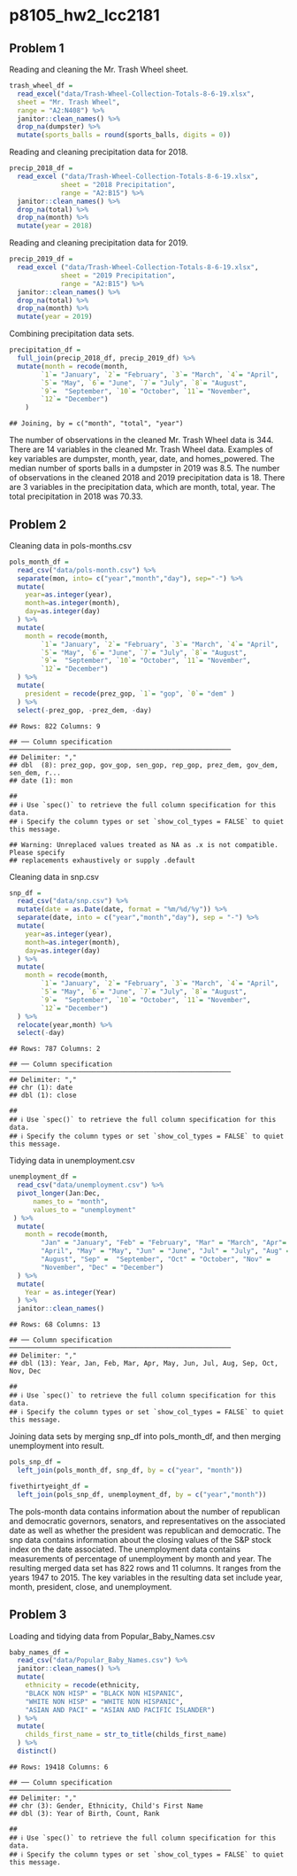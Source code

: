 p8105\_hw2\_lcc2181
================

## Problem 1

Reading and cleaning the Mr. Trash Wheel sheet.

``` r
trash_wheel_df = 
  read_excel("data/Trash-Wheel-Collection-Totals-8-6-19.xlsx", 
  sheet = "Mr. Trash Wheel", 
  range = "A2:N408") %>%
  janitor::clean_names() %>% 
  drop_na(dumpster) %>% 
  mutate(sports_balls = round(sports_balls, digits = 0))
```

Reading and cleaning precipitation data for 2018.

``` r
precip_2018_df = 
  read_excel ("data/Trash-Wheel-Collection-Totals-8-6-19.xlsx",
             sheet = "2018 Precipitation",
             range = "A2:B15") %>% 
  janitor::clean_names() %>% 
  drop_na(total) %>% 
  drop_na(month) %>% 
  mutate(year = 2018)
```

Reading and cleaning precipitation data for 2019.

``` r
precip_2019_df = 
  read_excel ("data/Trash-Wheel-Collection-Totals-8-6-19.xlsx",
             sheet = "2019 Precipitation",
             range = "A2:B15") %>% 
  janitor::clean_names() %>% 
  drop_na(total) %>% 
  drop_na(month) %>% 
  mutate(year = 2019)
```

Combining precipitation data sets.

``` r
precipitation_df = 
  full_join(precip_2018_df, precip_2019_df) %>%
  mutate(month = recode(month, 
        `1`= "January", `2`= "February", `3`= "March", `4`= "April",
        `5`= "May", `6`= "June", `7`= "July", `8`= "August", 
        `9`=  "September", `10`= "October", `11`= "November", 
        `12`= "December")
    )
```

    ## Joining, by = c("month", "total", "year")

The number of observations in the cleaned Mr. Trash Wheel data is 344.
There are 14 variables in the cleaned Mr. Trash Wheel data. Examples of
key variables are dumpster, month, year, date, and homes\_powered. The
median number of sports balls in a dumpster in 2019 was 8.5. The number
of observations in the cleaned 2018 and 2019 precipitation data is 18.
There are 3 variables in the precipitation data, which are month, total,
year. The total precipitation in 2018 was 70.33.

## Problem 2

Cleaning data in pols-months.csv

``` r
pols_month_df =
  read_csv("data/pols-month.csv") %>% 
  separate(mon, into= c("year","month","day"), sep="-") %>% 
  mutate(
    year=as.integer(year),
    month=as.integer(month),
    day=as.integer(day)
  ) %>% 
  mutate(
    month = recode(month, 
        `1`= "January", `2`= "February", `3`= "March", `4`= "April",
        `5`= "May", `6`= "June", `7`= "July", `8`= "August", 
        `9`=  "September", `10`= "October", `11`= "November", 
        `12`= "December")
  ) %>% 
  mutate(
    president = recode(prez_gop, `1`= "gop", `0`= "dem" )
  ) %>% 
  select(-prez_gop, -prez_dem, -day)
```

    ## Rows: 822 Columns: 9

    ## ── Column specification ────────────────────────────────────────────────────────
    ## Delimiter: ","
    ## dbl  (8): prez_gop, gov_gop, sen_gop, rep_gop, prez_dem, gov_dem, sen_dem, r...
    ## date (1): mon

    ## 
    ## ℹ Use `spec()` to retrieve the full column specification for this data.
    ## ℹ Specify the column types or set `show_col_types = FALSE` to quiet this message.

    ## Warning: Unreplaced values treated as NA as .x is not compatible. Please specify
    ## replacements exhaustively or supply .default

Cleaning data in snp.csv

``` r
snp_df =
  read_csv("data/snp.csv") %>% 
  mutate(date = as.Date(date, format = "%m/%d/%y")) %>% 
  separate(date, into = c("year","month","day"), sep = "-") %>% 
  mutate(
    year=as.integer(year),
    month=as.integer(month),
    day=as.integer(day)
  ) %>% 
  mutate(
    month = recode(month, 
        `1`= "January", `2`= "February", `3`= "March", `4`= "April",
        `5`= "May", `6`= "June", `7`= "July", `8`= "August", 
        `9`=  "September", `10`= "October", `11`= "November", 
        `12`= "December")
  ) %>% 
  relocate(year,month) %>% 
  select(-day)
```

    ## Rows: 787 Columns: 2

    ## ── Column specification ────────────────────────────────────────────────────────
    ## Delimiter: ","
    ## chr (1): date
    ## dbl (1): close

    ## 
    ## ℹ Use `spec()` to retrieve the full column specification for this data.
    ## ℹ Specify the column types or set `show_col_types = FALSE` to quiet this message.

Tidying data in unemployment.csv

``` r
unemployment_df =
  read_csv("data/unemployment.csv") %>% 
  pivot_longer(Jan:Dec,
      names_to = "month",
      values_to = "unemployment"
 ) %>% 
  mutate(
    month = recode(month, 
        "Jan" = "January", "Feb" = "February", "Mar" = "March", "Apr"=    
        "April", "May" = "May", "Jun" = "June", "Jul" = "July", "Aug" =  
        "August", "Sep" =  "September", "Oct" = "October", "Nov" = 
        "November", "Dec" = "December")
  ) %>% 
  mutate(
    Year = as.integer(Year)
  ) %>% 
  janitor::clean_names()
```

    ## Rows: 68 Columns: 13

    ## ── Column specification ────────────────────────────────────────────────────────
    ## Delimiter: ","
    ## dbl (13): Year, Jan, Feb, Mar, Apr, May, Jun, Jul, Aug, Sep, Oct, Nov, Dec

    ## 
    ## ℹ Use `spec()` to retrieve the full column specification for this data.
    ## ℹ Specify the column types or set `show_col_types = FALSE` to quiet this message.

Joining data sets by merging snp\_df into pols\_month\_df, and then
merging unemployment into result.

``` r
pols_snp_df = 
  left_join(pols_month_df, snp_df, by = c("year", "month"))

fivethirtyeight_df =
  left_join(pols_snp_df, unemployment_df, by = c("year","month"))
```

The pols-month data contains information about the number of republican
and democratic governors, senators, and representatives on the
associated date as well as whether the president was republican and
democratic. The snp data contains information about the closing values
of the S&P stock index on the date associated. The unemployment data
contains measurements of percentage of unemployment by month and year.
The resulting merged data set has 822 rows and 11 columns. It ranges
from the years 1947 to 2015. The key variables in the resulting data set
include year, month, president, close, and unemployment.

## Problem 3

Loading and tidying data from Popular\_Baby\_Names.csv

``` r
baby_names_df =
  read_csv("data/Popular_Baby_Names.csv") %>% 
  janitor::clean_names() %>% 
  mutate(
    ethnicity = recode(ethnicity, 
    "BLACK NON HISP" = "BLACK NON HISPANIC", 
    "WHITE NON HISP" = "WHITE NON HISPANIC", 
    "ASIAN AND PACI" = "ASIAN AND PACIFIC ISLANDER")
  ) %>% 
  mutate(
    childs_first_name = str_to_title(childs_first_name)
  ) %>% 
  distinct()
```

    ## Rows: 19418 Columns: 6

    ## ── Column specification ────────────────────────────────────────────────────────
    ## Delimiter: ","
    ## chr (3): Gender, Ethnicity, Child's First Name
    ## dbl (3): Year of Birth, Count, Rank

    ## 
    ## ℹ Use `spec()` to retrieve the full column specification for this data.
    ## ℹ Specify the column types or set `show_col_types = FALSE` to quiet this message.
